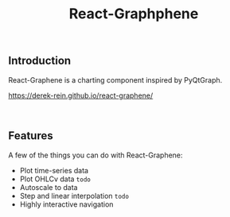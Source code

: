 <h1 align="center"> React-Graphphene </h1> <br>



## Introduction

React-Graphene is a charting component inspired by PyQtGraph.

https://derek-rein.github.io/react-graphene/

</br>


## Features

A few of the things you can do with React-Graphene:

* Plot time-series data
* Plot OHLCv data `todo`
* Autoscale to data
* Step and linear interpolation `todo`
* Highly interactive navigation


